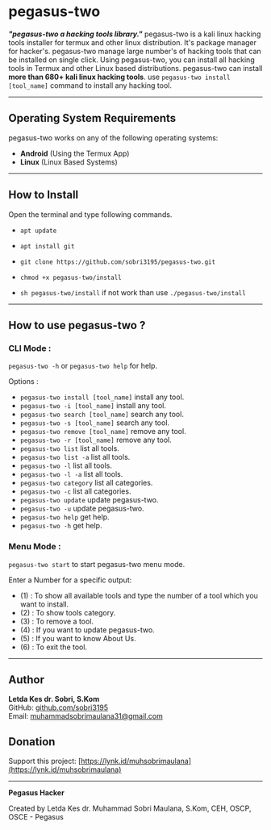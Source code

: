 # pegasus-two

***"pegasus-two a hacking tools library."***
pegasus-two is a kali linux hacking tools installer for termux and other linux distribution. It's package manager for hacker's.
pegasus-two manage large number's of hacking tools that can be installed on single click. Using pegasus-two, you can install all hacking tools in Termux and other Linux based distributions.
pegasus-two can install **more than 680+ kali linux hacking tools**. use `pegasus-two install [tool_name]` command to install any hacking tool.


------------------------------------------------------------------------

## Operating System Requirements

pegasus-two works on any of the following operating systems:<br>
- **Android** (Using the Termux App) <br>
- **Linux** (Linux Based Systems) <br>

------------------------------------------------------------------------

## How to Install

Open the terminal and type following commands.

* `apt update`

* `apt install git`

* `git clone https://github.com/sobri3195/pegasus-two.git`

* `chmod +x pegasus-two/install`

* `sh pegasus-two/install` if not work than use `./pegasus-two/install`

------------------------------------------------------------------------

## How to use pegasus-two ?

### CLI Mode :
`pegasus-two -h` or `pegasus-two help` for help.

Options :
- `pegasus-two install [tool_name]` install any tool.
- `pegasus-two -i [tool_name]` install any tool.
- `pegasus-two search [tool_name]` search any tool.
- `pegasus-two -s [tool_name]` search any tool.
- `pegasus-two remove [tool_name]` remove any tool.
- `pegasus-two -r [tool_name]` remove any tool.
- `pegasus-two list` list all tools.
- `pegasus-two list -a` list all tools.
- `pegasus-two -l` list all tools.
- `pegasus-two -l -a` list all tools.
- `pegasus-two category` list all categories.
- `pegasus-two -c` list all categories.
- `pegasus-two update` update pegasus-two.
- `pegasus-two -u` update pegasus-two.
- `pegasus-two help` get help.
- `pegasus-two -h` get help.

### Menu Mode :

`pegasus-two start` to start pegasus-two menu mode.

Enter a Number for a specific output:
- (1) : To show all available tools and type the number of a tool which you want to install.
- (2) : To show tools category.
- (3) : To remove a tool.
- (4) : If you want to update pegasus-two.
- (5) : If you want to know About Us.
- (6) : To exit the tool.

------------------------------------------------------------------------

## Author

**Letda Kes dr. Sobri, S.Kom**  
GitHub: [github.com/sobri3195](https://github.com/sobri3195)  
Email: [muhammadsobrimaulana31@gmail.com](mailto:muhammadsobrimaulana31@gmail.com)

## Donation

Support this project: [https://lynk.id/muhsobrimaulana](https://lynk.id/muhsobrimaulana)

------------------------------------------------------------------------

**Pegasus Hacker**

Created by Letda Kes dr. Muhammad Sobri Maulana, S.Kom, CEH, OSCP, OSCE - Pegasus



